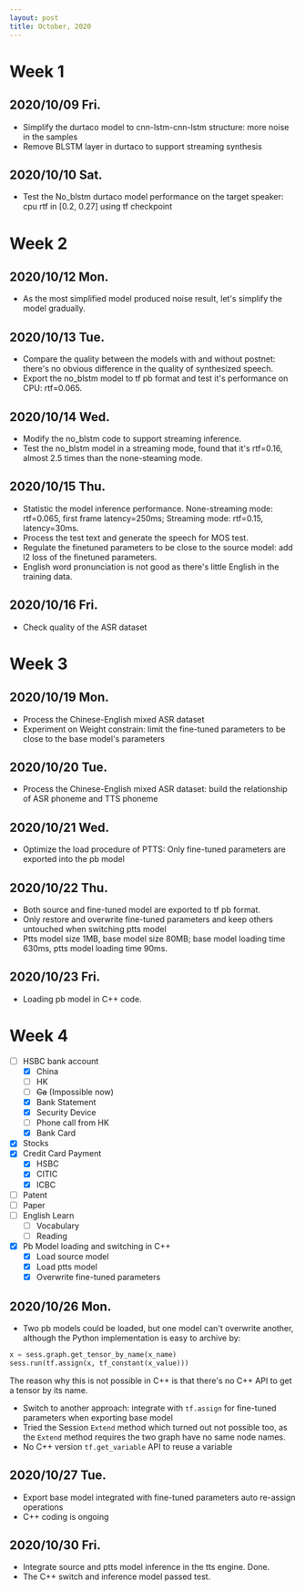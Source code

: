 ```yaml
---
layout: post
title: October, 2020
---
```


# Week 1

## 2020/10/09 Fri.

* Simplify the durtaco model to cnn-lstm-cnn-lstm structure: more noise in the samples
* Remove BLSTM layer in durtaco to support streaming synthesis

## 2020/10/10 Sat.

* Test the No_blstm durtaco model performance on the target speaker: cpu rtf in [0.2, 0.27] using tf checkpoint

# Week 2

## 2020/10/12 Mon.

* As the most simplified model produced noise result, let's simplify the model gradually.

## 2020/10/13 Tue.

* Compare the quality between the models with and without postnet: there's no obvious difference in the quality of synthesized speech.
* Export the no_blstm model to tf pb format and test it's performance on CPU: rtf=0.065.

## 2020/10/14 Wed.

* Modify the no_blstm code to support streaming inference.
* Test the no_blstm model in a streaming mode, found that it's rtf=0.16, almost 2.5 times than the none-steaming mode.

## 2020/10/15 Thu.

* Statistic the model inference performance. None-streaming mode: rtf=0.065, first frame latency=250ms; Streaming mode: rtf=0.15, latency=30ms.
* Process the test text and generate the speech for MOS test.
* Regulate the finetuned parameters to be close to the source model: add l2 loss of the finetuned parameters.
* English word pronunciation is not good as there's little English in the training data.

## 2020/10/16 Fri.

* Check quality of the ASR dataset

# Week 3

## 2020/10/19 Mon.

* Process the Chinese-English mixed ASR dataset
* Experiment on Weight constrain: limit the fine-tuned parameters to be close to the base model's parameters

## 2020/10/20 Tue.

* Process the Chinese-English mixed ASR dataset: build the relationship of ASR phoneme and TTS phoneme

## 2020/10/21 Wed.

* Optimize the load procedure of PTTS: Only fine-tuned parameters are exported into the pb model

## 2020/10/22 Thu.

* Both source and fine-tuned model are exported to tf pb format. 
* Only restore and overwrite fine-tuned parameters and keep others untouched when switching ptts model
* Ptts model size 1MB, base model size 80MB; base model loading time 630ms, ptts model loading time 90ms.

## 2020/10/23 Fri.

* Loading pb model in C++ code.

# Week 4

* [ ] HSBC bank account
    - [x] China
    - [ ] HK
    - [ ] ~~Ca~~ (Impossible now)
    - [x] Bank Statement
    - [x] Security Device
    - [ ] Phone call from HK
    - [x] Bank Card
* [x] Stocks
* [x] Credit Card Payment
    - [x] HSBC
    - [x] CITIC
    - [x] ICBC
* [ ] Patent
* [ ] Paper
* [ ] English Learn
    - [ ] Vocabulary
    - [ ] Reading
* [x] Pb Model loading and switching in C++
    - [x] Load source model
    - [x] Load ptts model
    - [x] Overwrite fine-tuned parameters

## 2020/10/26 Mon.

* Two pb models could be loaded, but one model can't overwrite another, although the Python implementation is easy to archive by:

``` python
x = sess.graph.get_tensor_by_name(x_name)
sess.run(tf.assign(x, tf_constant(x_value)))
```

The reason why this is not possible in C++ is that there's no C++ API to get a tensor by its name.

* Switch to another approach: integrate with `tf.assign` for fine-tuned parameters when exporting base model
* Tried the Session `Extend` method which turned out not possible too, as the `Extend` method requires the two graph have no same node names. 
* No C++ version `tf.get_variable` API to reuse a variable

## 2020/10/27 Tue.

* Export base model integrated with fine-tuned parameters auto re-assign operations
* C++ coding is ongoing

## 2020/10/30 Fri.

* Integrate source and ptts model inference in the tts engine. Done.
* The C++ switch and inference model passed test.
